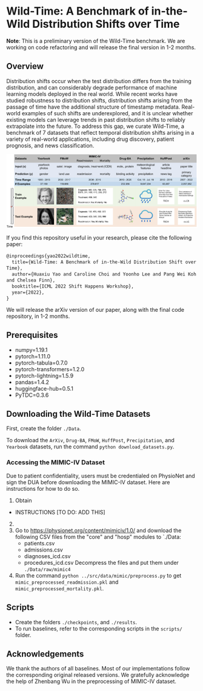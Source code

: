 # Wild-Time: A Benchmark of in-the-Wild Distribution Shifts over Time

**Note**: This is a preliminary version of the Wild-Time benchmark. We are working on code refactoring and will release the final version in 1-2 months.

## Overview
Distribution shifts occur when the test distribution differs from the training distribution, and can considerably degrade performance of machine learning models deployed in the real world. While recent works have studied robustness to distribution shifts, distribution shifts arising from the passage of time have the additional structure of timestamp metadata. Real-world examples of such shifts are underexplored, and it is unclear whether existing models can leverage trends in past distribution shifts to reliably extrapolate into the future. To address this gap, we curate Wild-Time, a benchmark of 7 datasets that reflect temporal distribution shifts arising in a variety of real-world applications, including drug discovery, patient prognosis, and news classification.

![Wild-Time -- Dataset Description](data_description.png)

If you find this repository useful in your research, please cite the following paper:

```
@inproceedings{yao2022wildtime,
  title={Wild-Time: A Benchmark of in-the-Wild Distribution Shift over Time},
  author={Huaxiu Yao and Caroline Choi and Yoonho Lee and Pang Wei Koh and Chelsea Finn},
  booktitle={ICML 2022 Shift Happens Workshop},
  year={2022},
}
```
We will release the arXiv version of our paper, along with the final code repository, in 1-2 months.

## Prerequisites

- numpy=1.19.1
- pytorch=1.11.0
- pytorch-tabula=0.7.0
- pytorch-transformers=1.2.0
- pytorch-lightning=1.5.9
- pandas=1.4.2
- huggingface-hub=0.5.1
- PyTDC=0.3.6

## Downloading the Wild-Time Datasets

First, create the folder `./Data`.

To download the `ArXiv`, `Drug-BA`, `FMoW`, `HuffPost`, `Precipitation`, and `Yearbook` datasets, run the command `python download_datasets.py`.

### Accessing the MIMIC-IV Dataset

Due to patient confidentiality, users must be credentialed on PhysioNet and sign the DUA before downloading the MIMIC-IV dataset.
Here are instructions for how to do so.

1. Obtain 
  - INSTRUCTIONS [TO DO: ADD THIS]
2. 
3. Go to https://physionet.org/content/mimiciv/1.0/ and download the following CSV files from the "core" and "hosp" modules to `./Data:
    - patients.csv
    - admissions.csv
    - diagnoses_icd.csv
    - procedures_icd.csv
   Decompress the files and put them under `./Data/raw/mimic4`
4. Run the command `python ../src/data/mimic/preprocess.py` to get `mimic_preprocessed_readmission.pkl` and `mimic_preprocessed_mortality.pkl`.

## Scripts

- Create the folders `./checkpoints`, and `./results`.
- To run baselines, refer to the corresponding scripts in the `scripts/` folder.

## Acknowledgements

We thank the authors of all baselines. Most of our implementations follow the corresponding original released versions. We gratefully acknowledge the help of Zhenbang Wu in the preprocessing of MIMIC-IV dataset.
